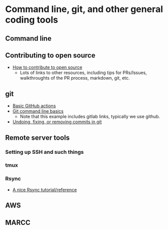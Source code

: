 # Command line, git, and other general coding tools

## Command line

## Contributing to open source
- [How to contribute to open source](https://github.com/MunGell/awesome-for-beginners#python)
  - Lots of links to other resources, including tips for PRs/Issues, walkthroughts of the PR process, markdown, git, etc.  
  
## git
- [Basic GitHub actions](https://guides.github.com/activities/hello-world/)
- [Git command line basics](https://docs.gitlab.com/ee/gitlab-basics/start-using-git.html)
    - Note that this example includes gitlab links, typically we use github.
- [Undoing, fixing, or removing commits in git](https://sethrobertson.github.io/GitFixUm)

## Remote server tools
### Setting up SSH and such things
### tmux

### Rsync
- [A nice Rsync tutorial/reference](https://www.digitalocean.com/community/tutorials/how-to-use-rsync-to-sync-local-and-remote-directories)

## AWS

## MARCC
